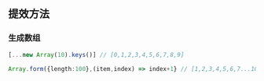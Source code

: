 ## 提效方法

### 生成数组

```typescript
[...new Array(10).keys()] // [0,1,2,3,4,5,6,7,8,9]

Array.form({length:100},(item,index) => index+1} // [1,2,3,4,5,6,7...100]
```
